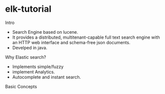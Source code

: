 # elk-tutorial

Intro <br>
  * Search Engine based on lucene. <br>
  * It provides a distributed, multitenant-capable full text search engine with an HTTP web interface and schema-free json documents. <br>
  * Develped in java.

Why Elastic search? <br>
  * Implements simple/fuzzy <br>
  * implement Analytics. <br>
  * Autocomplete and instant search. <br>
 
 Basic Concepts <br>
